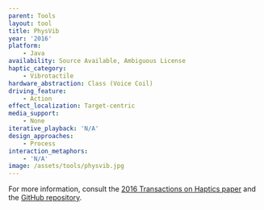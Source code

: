 ```yaml
---
parent: Tools
layout: tool
title: PhysVib
year: '2016'
platform:
    - Java
availability: Source Available, Ambiguous License
haptic_category:
    - Vibrotactile
hardware_abstraction: Class (Voice Coil)
driving_feature:
    - Action
effect_localization: Target-centric
media_support:
    - None
iterative_playback: 'N/A'
design_approaches:
    - Process
interaction_metaphors:
    - 'N/A'
image: /assets/tools/physvib.jpg
---
```

For more information, consult the [2016 Transactions on Haptics paper](https://doi.org/10.1109/TOH.2016.2614804)
and the [GitHub repository](https://github.com/maharaga/PhysVib).
